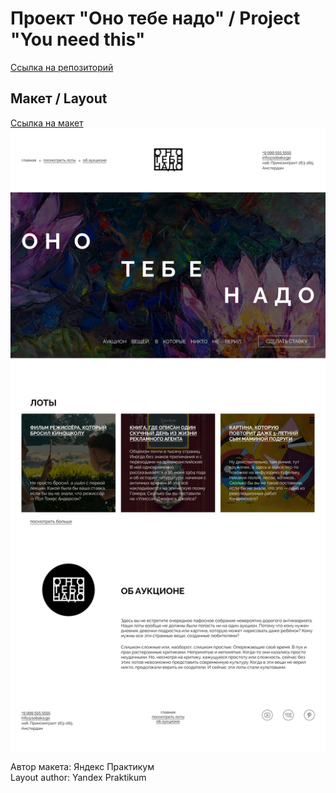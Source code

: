 # Проект "Оно тебе надо" / Project "You need this"
[Ссылка на репозиторий](https://github.com/Darina1801/ono-tebe-nado.git)

## Макет / Layout
[Ссылка на макет](https://www.figma.com/file/8KwhMpv8qnDocX4NVFQBpn/%D0%9E%D0%BD%D0%BE-%D1%82%D0%B5%D0%B1%D0%B5-%D0%BD%D0%B0%D0%B4%D0%BE?type=design&node-id=0%3A1&mode=design&t=k5mZ2MkpzPCgjYU3-1)  
![Оно тебе надо - макет](./images/ono-tebe-nado__layout.png)

Автор макета: Яндекс Практикум  
Layout author: Yandex Praktikum